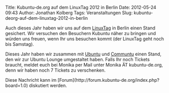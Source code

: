 Title: Kubuntu-de.org auf dem LinuxTag 2012 in Berlin
Date: 2012-05-24 09:43
Author: Jonathan Kolberg
Tags: Veranstaltungen
Slug: kubuntu-deorg-auf-dem-linuxtag-2012-in-berlin

Auch dieses Jahr haben wir uns auf dem [LinuxTag](http://linuxtag.org)
in Berlin einen Stand gesichert. Wir versuchen den Besuchern Kubuntu
näher zu bringen und würden uns freuen, wenn Ihr uns besuchen kommt (der
LinuxTag geht noch bis Samstag).

</p>
<!--break--><!--break-->

Dieses Jahr haben wir zusammen mit [Ubuntu](http://ubuntuusers.de) und
[Communtu](http://communtu.de) einen Stand, den wir zur Ubuntu Lounge
umgestaltet haben. Falls Ihr noch Tickets braucht, meldet euch bei
Monika per Mail unter Monika ÄT kubuntu-de.org, denn wir haben noch 7
Tickets zu verschenken.

</p>
Diese Nachricht kann im
[Forum](http://forum.kubuntu-de.org/index.php?board=1.0) diskutiert
werden.

</p>

